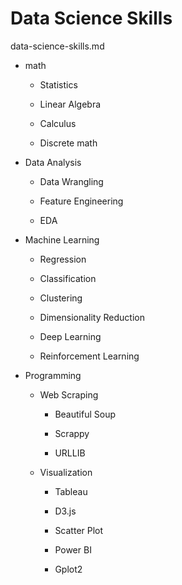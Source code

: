 # Data Science Skills

data-science-skills.md

*   math

    *   Statistics

    *   Linear Algebra

    *   Calculus

    *   Discrete math

*   Data Analysis

    *   Data Wrangling

    *   Feature Engineering

    *   EDA

*   Machine Learning

    *   Regression

    *   Classification

    *   Clustering

    *   Dimensionality Reduction

    *   Deep Learning

    *   Reinforcement Learning

*   Programming

    *   Web Scraping

        *   Beautiful Soup

        *   Scrappy

        *   URLLIB

    *   Visualization

        *   Tableau

        *   D3.js

        *   Scatter Plot

        *   Power BI

        *   Gplot2